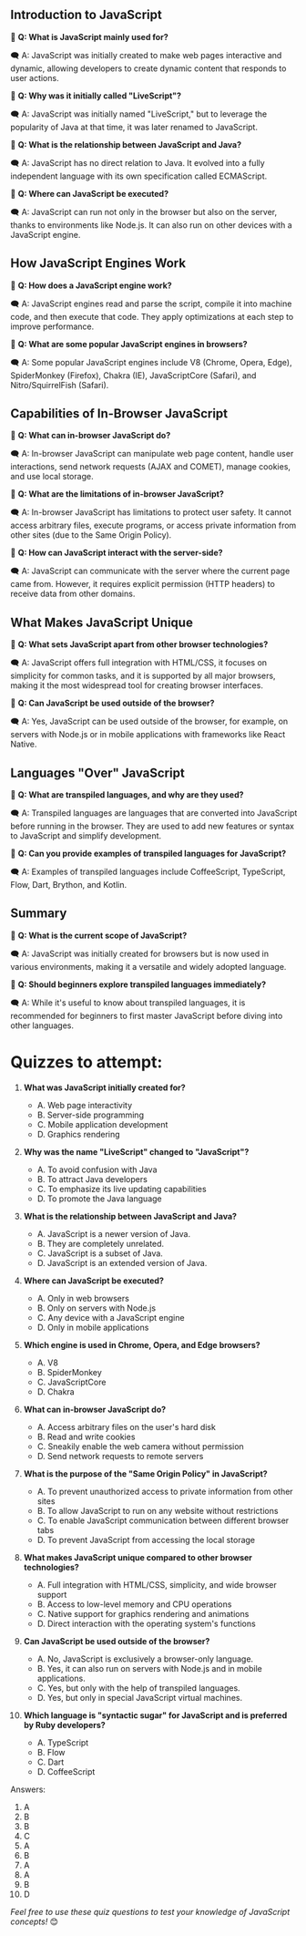 

## Introduction to JavaScript

📝 **Q: What is JavaScript mainly used for?**

🗨️ A: JavaScript was initially created to make web pages interactive and dynamic, allowing developers to create dynamic content that responds to user actions.

📝 **Q: Why was it initially called "LiveScript"?**

🗨️ A: JavaScript was initially named "LiveScript," but to leverage the popularity of Java at that time, it was later renamed to JavaScript.

📝 **Q: What is the relationship between JavaScript and Java?**

🗨️ A: JavaScript has no direct relation to Java. It evolved into a fully independent language with its own specification called ECMAScript.

📝 **Q: Where can JavaScript be executed?**

🗨️ A: JavaScript can run not only in the browser but also on the server, thanks to environments like Node.js. It can also run on other devices with a JavaScript engine.

## How JavaScript Engines Work

📝 **Q: How does a JavaScript engine work?**

🗨️ A: JavaScript engines read and parse the script, compile it into machine code, and then execute that code. They apply optimizations at each step to improve performance.

📝 **Q: What are some popular JavaScript engines in browsers?**

🗨️ A: Some popular JavaScript engines include V8 (Chrome, Opera, Edge), SpiderMonkey (Firefox), Chakra (IE), JavaScriptCore (Safari), and Nitro/SquirrelFish (Safari).

## Capabilities of In-Browser JavaScript

📝 **Q: What can in-browser JavaScript do?**

🗨️ A: In-browser JavaScript can manipulate web page content, handle user interactions, send network requests (AJAX and COMET), manage cookies, and use local storage.

📝 **Q: What are the limitations of in-browser JavaScript?**

🗨️ A: In-browser JavaScript has limitations to protect user safety. It cannot access arbitrary files, execute programs, or access private information from other sites (due to the Same Origin Policy).

📝 **Q: How can JavaScript interact with the server-side?**

🗨️ A: JavaScript can communicate with the server where the current page came from. However, it requires explicit permission (HTTP headers) to receive data from other domains.

## What Makes JavaScript Unique

📝 **Q: What sets JavaScript apart from other browser technologies?**

🗨️ A: JavaScript offers full integration with HTML/CSS, it focuses on simplicity for common tasks, and it is supported by all major browsers, making it the most widespread tool for creating browser interfaces.

📝 **Q: Can JavaScript be used outside of the browser?**

🗨️ A: Yes, JavaScript can be used outside of the browser, for example, on servers with Node.js or in mobile applications with frameworks like React Native.

## Languages "Over" JavaScript

📝 **Q: What are transpiled languages, and why are they used?**

🗨️ A: Transpiled languages are languages that are converted into JavaScript before running in the browser. They are used to add new features or syntax to JavaScript and simplify development.

📝 **Q: Can you provide examples of transpiled languages for JavaScript?**

🗨️ A: Examples of transpiled languages include CoffeeScript, TypeScript, Flow, Dart, Brython, and Kotlin.

## Summary

📝 **Q: What is the current scope of JavaScript?**

🗨️ A: JavaScript was initially created for browsers but is now used in various environments, making it a versatile and widely adopted language.

📝 **Q: Should beginners explore transpiled languages immediately?**

🗨️ A: While it's useful to know about transpiled languages, it is recommended for beginners to first master JavaScript before diving into other languages.

# Quizzes to attempt:

1. **What was JavaScript initially created for?**
   - A. Web page interactivity
   - B. Server-side programming
   - C. Mobile application development
   - D. Graphics rendering

2. **Why was the name "LiveScript" changed to "JavaScript"?**
   - A. To avoid confusion with Java
   - B. To attract Java developers
   - C. To emphasize its live updating capabilities
   - D. To promote the Java language

3. **What is the relationship between JavaScript and Java?**
   - A. JavaScript is a newer version of Java.
   - B. They are completely unrelated.
   - C. JavaScript is a subset of Java.
   - D. JavaScript is an extended version of Java.

4. **Where can JavaScript be executed?**
   - A. Only in web browsers
   - B. Only on servers with Node.js
   - C. Any device with a JavaScript engine
   - D. Only in mobile applications

5. **Which engine is used in Chrome, Opera, and Edge browsers?**
   - A. V8
   - B. SpiderMonkey
   - C. JavaScriptCore
   - D. Chakra

6. **What can in-browser JavaScript do?**
   - A. Access arbitrary files on the user's hard disk
   - B. Read and write cookies
   - C. Sneakily enable the web camera without permission
   - D. Send network requests to remote servers

7. **What is the purpose of the "Same Origin Policy" in JavaScript?**
   - A. To prevent unauthorized access to private information from other sites
   - B. To allow JavaScript to run on any website without restrictions
   - C. To enable JavaScript communication between different browser tabs
   - D. To prevent JavaScript from accessing the local storage

8. **What makes JavaScript unique compared to other browser technologies?**
   - A. Full integration with HTML/CSS, simplicity, and wide browser support
   - B. Access to low-level memory and CPU operations
   - C. Native support for graphics rendering and animations
   - D. Direct interaction with the operating system's functions

9. **Can JavaScript be used outside of the browser?**
   - A. No, JavaScript is exclusively a browser-only language.
   - B. Yes, it can also run on servers with Node.js and in mobile applications.
   - C. Yes, but only with the help of transpiled languages.
   - D. Yes, but only in special JavaScript virtual machines.

10. **Which language is "syntactic sugar" for JavaScript and is preferred by Ruby developers?**
    - A. TypeScript
    - B. Flow
    - C. Dart
    - D. CoffeeScript

Answers:
1. A
2. B
3. B
4. C
5. A
6. B
7. A
8. A
9. B
10. D

_Feel free to use these quiz questions to test your knowledge of JavaScript concepts!_ 😊
